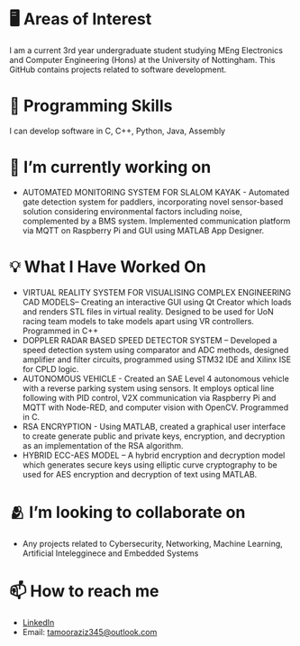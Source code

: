 # 🖥️ Areas of Interest
I am a current 3rd year undergraduate student studying MEng Electronics and Computer Engineering (Hons) at the University of Nottingham. This GitHub contains projects related to software development.

# 🧠 Programming Skills
I can develop software in C, C++, Python, Java, Assembly

# 🔭 I’m currently working on
* AUTOMATED MONITORING SYSTEM FOR SLALOM KAYAK - Automated gate detection system for paddlers, incorporating novel sensor-based solution considering environmental factors including noise, complemented by a BMS system. Implemented communication platform via MQTT on Raspberry Pi and GUI using MATLAB App Designer.

# 💡 What I Have Worked On

*	VIRTUAL REALITY SYSTEM FOR VISUALISING COMPLEX ENGINEERING CAD MODELS– Creating an interactive GUI using Qt Creator which loads and renders STL files in virtual reality. Designed to be used for UoN racing team models to take models apart using VR controllers. Programmed in C++
*	DOPPLER RADAR BASED SPEED DETECTOR SYSTEM – Developed a speed detection system using comparator and ADC methods, designed amplifier and filter circuits, programmed using STM32 IDE and Xilinx ISE for CPLD logic.
*	AUTONOMOUS VEHICLE - Created an SAE Level 4 autonomous vehicle with a reverse parking system using sensors. It employs optical line following with PID control, V2X communication via Raspberry Pi and MQTT with Node-RED, and computer vision with OpenCV. Programmed in C. 
*	RSA ENCRYPTION - Using MATLAB, created a graphical user interface to create generate public and private keys, encryption, and decryption as an implementation of the RSA algorithm. 
*	HYBRID ECC-AES MODEL – A hybrid encryption and decryption model which generates secure keys using elliptic curve cryptography to be used for AES encryption and decryption of text using MATLAB.  

# 🫂 I’m looking to collaborate on
- Any projects related to Cybersecurity, Networking, Machine Learning, Artificial Intelegginece and Embedded Systems

# 📫 How to reach me
- [LinkedIn](https://www.linkedin.com/in/yourlinkedin)
- Email: tamooraziz345@outlook.com
<!--
**efyta3/efyta3** is a ✨ _special_ ✨ repository because its `README.md` (this file) appears on your GitHub profile.

Here are some ideas to get you started:

- 🔭 I’m currently working on ...
- 🌱 I’m currently learning ...
- 👯 I’m looking to collaborate on ...
- 🤔 I’m looking for help with ...
- 💬 Ask me about ...
- 📫 How to reach me: ...
- 😄 Pronouns: ...
- ⚡ Fun fact: ...
-->
